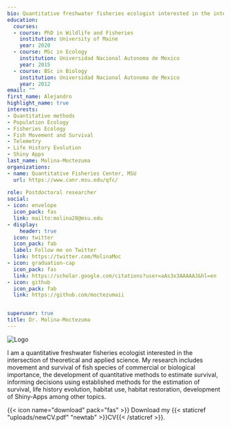 ```yaml
---
bio: Quantitative freshwater fisheries ecologist interested in the intersection of theoretical and applied science.
education:
  courses:
  - course: PhD in Wildlife and Fisheries
    institution: University of Maine
    year: 2020
  - course: MSc in Ecology
    institution: Universidad Nacional Autonoma de Mexico
    year: 2015
  - course: BSc in Biology
    institution: Universidad Nacional Autonoma de Mexico
    year: 2012
email: ""
first_name: Alejandro
highlight_name: true
interests:
- Quantitative methods
- Population Ecology
- Fisheries Ecology
- Fish Movement and Survival
- Telemetry
- Life History Evolution
- Shiny Apps
last_name: Molina-Moctezuma
organizations:
- name: Quantitative Fisheries Center, MSU
  url: https://www.canr.msu.edu/qfc/
  
role: Postdoctoral researcher
social:
- icon: envelope
  icon_pack: fas
  link: mailto:molina28@msu.edu
- display:
    header: true
  icon: twitter
  icon_pack: fab
  label: Follow me on Twitter
  link: https://twitter.com/MolinaMoc
- icon: graduation-cap
  icon_pack: fas
  link: https://scholar.google.com/citations?user=aAs3x3AAAAAJ&hl=en
- icon: github
  icon_pack: fab
  link: https://github.com/moctezumaii


superuser: true
title: Dr. Molina-Moctezuma
---
```



![Logo](icon.png)

I am a quantitative freshwater fisheries ecologist interested in the intersection of theoretical and applied science. My research includes movement and survival of fish species of commercial or biological importance, the development of quantitative methods to estimate survival, informing decisions using established methods for the estimation of survival, life history evolution, habitat use, habitat restoration, development of Shiny-Apps among other topics. 

{{< icon name="download" pack="fas" >}} Download my {{< staticref "uploads/newCV.pdf" "newtab" >}}CV{{< /staticref >}}.
